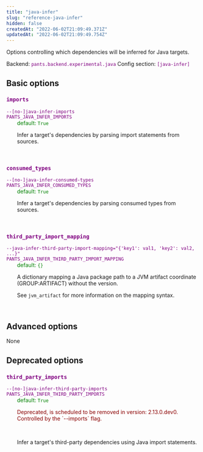 ```yaml
---
title: "java-infer"
slug: "reference-java-infer"
hidden: false
createdAt: "2022-06-02T21:09:49.371Z"
updatedAt: "2022-06-02T21:09:49.754Z"
---
```

Options controlling which dependencies will be inferred for Java targets.

Backend: <span style="color: purple"><code>pants.backend.experimental.java</code></span>
Config section: <span style="color: purple"><code>[java-infer]</code></span>

## Basic options

<div style="color: purple">
  <h3><code>imports</code></h3>
  <code>--[no-]java-infer-imports</code><br>
  <code>PANTS_JAVA_INFER_IMPORTS</code><br>
</div>
<div style="padding-left: 2em;">
<span style="color: green">default: <code>True</code></span>

<br>

Infer a target's dependencies by parsing import statements from sources.
</div>
<br>

<div style="color: purple">
  <h3><code>consumed_types</code></h3>
  <code>--[no-]java-infer-consumed-types</code><br>
  <code>PANTS_JAVA_INFER_CONSUMED_TYPES</code><br>
</div>
<div style="padding-left: 2em;">
<span style="color: green">default: <code>True</code></span>

<br>

Infer a target's dependencies by parsing consumed types from sources.
</div>
<br>

<div style="color: purple">
  <h3><code>third_party_import_mapping</code></h3>
  <code>--java-infer-third-party-import-mapping=&quot;{'key1': val1, 'key2': val2, ...}&quot;</code><br>
  <code>PANTS_JAVA_INFER_THIRD_PARTY_IMPORT_MAPPING</code><br>
</div>
<div style="padding-left: 2em;">
<span style="color: green">default: <code>{}</code></span>

<br>

A dictionary mapping a Java package path to a JVM artifact coordinate (GROUP:ARTIFACT) without the version.

See `jvm_artifact` for more information on the mapping syntax.
</div>
<br>


## Advanced options

None

## Deprecated options

<div style="color: purple">
  <h3><code>third_party_imports</code></h3>
  <code>--[no-]java-infer-third-party-imports</code><br>
  <code>PANTS_JAVA_INFER_THIRD_PARTY_IMPORTS</code><br>
</div>
<div style="padding-left: 2em;">
<span style="color: green">default: <code>True</code></span>
<p style="color: darkred">Deprecated, is scheduled to be removed in version: 2.13.0.dev0.<br>Controlled by the `--imports` flag.</p>
<br>

Infer a target's third-party dependencies using Java import statements.
</div>
<br>